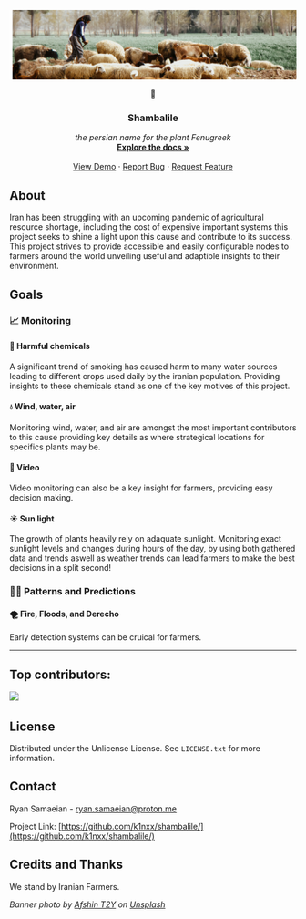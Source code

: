 ![Project Banner](https://github.com/k1nxx/shambalile/blob/main/banner.png)
<br />

<div align="center">
  <p style="font-size: 25;">🌷</p>
  <h3 align="center">Shambalile</h3>

  <p align="center">
    <i>the persian name for the plant Fenugreek</i>
    <br />
    <a href="https://github.com/k1nxx/shambalile/"><strong>Explore the docs »</strong></a>
    <br />
    <br />
    <a href="https://github.com/k1nxx/shambalile/">View Demo</a>
    &middot;
    <a href="https://github.com/k1nxx/shambalile/">Report Bug</a>
    &middot;
    <a href="https://github.com/k1nxx/shambalile/">Request Feature</a>
  </p>
</div>

## About

Iran has been struggling with an upcoming pandemic of agricultural resource shortage, including the cost of expensive important systems this project seeks to shine a light upon this cause and contribute to its success. This project strives to provide accessible and easily configurable nodes to farmers around the world unveiling useful and adaptible insights to their environment.

## Goals

### 📈 Monitoring

#### 🧪 Harmful chemicals

A significant trend of smoking has caused harm to many water sources leading to different crops used daily by the iranian population. Providing insights to these chemicals stand as one of the key motives of this project.

#### 💧 Wind, water, air

Monitoring wind, water, and air are amongst the most important contributors to this cause providing key details as where strategical locations for specifics plants may be. 

#### 🎥 Video

Video monitoring can also be a key insight for farmers, providing easy decision making.

#### ☀️ Sun light

The growth of plants heavily rely on adaquate sunlight. Monitoring exact sunlight levels and changes during hours of the day, by using both gathered data and trends aswell as weather trends can lead farmers to make the best decisions in a split second!

### 🧑‍🔬 Patterns and Predictions

#### 🌪 Fire, Floods, and Derecho 

Early detection systems can be cruical for farmers. 

---

## Top contributors:

<a href="https://github.com/k1nxx/shambalile/graphs/contributors">
  <img src="https://contrib.rocks/image?repo=k1nxx/shambalile" />
</a>

## License

Distributed under the Unlicense License. See `LICENSE.txt` for more information.

## Contact

Ryan Samaeian - ryan.samaeian@proton.me

Project Link: [https://github.com/k1nxx/shambalile/](https://github.com/k1nxx/shambalile/)

## Credits and Thanks

We stand by Iranian Farmers.

*Banner photo by <a href="https://unsplash.com/@afshint2y?utm_source=unsplash&utm_medium=referral&utm_content=creditCopyText">Afshin T2Y</a> on <a href="https://unsplash.com/photos/a-man-standing-in-a-field-with-a-herd-of-sheep-XxK19EYWcWo?utm_source=unsplash&utm_medium=referral&utm_content=creditCopyText">Unsplash</a>*
